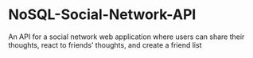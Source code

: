 # NoSQL-Social-Network-API
An API for a social network web application where users can share their thoughts, react to friends’ thoughts, and create a friend list
